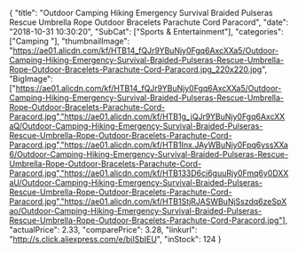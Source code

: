 {
	"title": "Outdoor Camping Hiking Emergency Survival Braided Pulseras Rescue Umbrella Rope Outdoor Bracelets Parachute Cord Paracord",
	"date": "2018-10-31 10:30:20",
	"SubCat": ["Sports & Entertainment"],
	"categories": ["Camping "],
	"thumbnailImage": "https://ae01.alicdn.com/kf/HTB14_fQJr9YBuNjy0Fgq6AxcXXa5/Outdoor-Camping-Hiking-Emergency-Survival-Braided-Pulseras-Rescue-Umbrella-Rope-Outdoor-Bracelets-Parachute-Cord-Paracord.jpg_220x220.jpg",
	"BigImage": ["https://ae01.alicdn.com/kf/HTB14_fQJr9YBuNjy0Fgq6AxcXXa5/Outdoor-Camping-Hiking-Emergency-Survival-Braided-Pulseras-Rescue-Umbrella-Rope-Outdoor-Bracelets-Parachute-Cord-Paracord.jpg","https://ae01.alicdn.com/kf/HTB1g_jQJr9YBuNjy0Fgq6AxcXXaQ/Outdoor-Camping-Hiking-Emergency-Survival-Braided-Pulseras-Rescue-Umbrella-Rope-Outdoor-Bracelets-Parachute-Cord-Paracord.jpg","https://ae01.alicdn.com/kf/HTB1Inx.JAyWBuNjy0Fpq6yssXXa6/Outdoor-Camping-Hiking-Emergency-Survival-Braided-Pulseras-Rescue-Umbrella-Rope-Outdoor-Bracelets-Parachute-Cord-Paracord.jpg","https://ae01.alicdn.com/kf/HTB133D6ci6guuRjy0Fmq6y0DXXaU/Outdoor-Camping-Hiking-Emergency-Survival-Braided-Pulseras-Rescue-Umbrella-Rope-Outdoor-Bracelets-Parachute-Cord-Paracord.jpg","https://ae01.alicdn.com/kf/HTB1StjRJASWBuNjSszdq6zeSpXao/Outdoor-Camping-Hiking-Emergency-Survival-Braided-Pulseras-Rescue-Umbrella-Rope-Outdoor-Bracelets-Parachute-Cord-Paracord.jpg"],
	"actualPrice": 2.33,
	"comparePrice": 3.28,
	"linkurl": "http://s.click.aliexpress.com/e/biISbIEU",
	"inStock": 124
}
